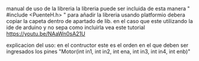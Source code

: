 manual de uso de la libreria 
la libreria puede ser incluida de esta manera 
" #include <PuenteH.h>   "
para añadir la libreria usando platformio debera copiar la capeta dentro de apartado de lib.
en el caso que este utilizando la ide de arduino y no sepa como incluirla vea este tutorial https://youtu.be/NAaWn0sA21U

explicacion del uso:
en el contructor este es el orden en el que deben ser ingresados los pines 
"Motor(int in1, int in2, int ena, int in3, int in4, int enb)"

